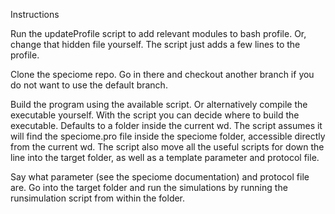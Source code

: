 Instructions

Run the updateProfile script to add relevant modules to bash profile. Or, change that hidden file yourself. The script just adds a few lines to the profile.

Clone the speciome repo. Go in there and checkout another branch if you do not want to use the default branch.

Build the program using the available script. Or alternatively compile the executable yourself. With the script you can decide where to build the executable. Defaults to a folder inside the current wd. The script assumes it will find the speciome.pro file inside the speciome folder, accessible directly from the current wd. The script also move all the useful scripts for down the line into the target folder, as well as a template parameter and protocol file.

Say what parameter (see the speciome documentation) and protocol file are. Go into the target folder and run the simulations by running the runsimulation script from within the folder.
